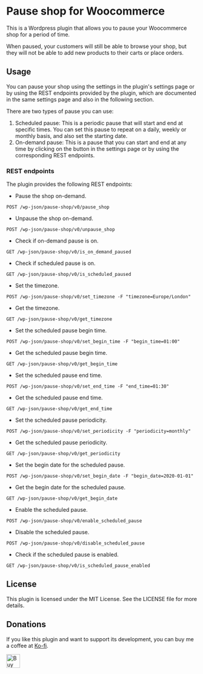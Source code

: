 # Pause shop for Woocommerce

This is a Wordpress plugin that allows you to pause your Woocommerce shop for a period of time.

When paused, your customers will still be able to browse your shop, but they will not be able to add new products to their carts or place orders.

## Usage

You can pause your shop using the settings in the plugin's settings page or by using the REST endpoints provided by the plugin, which are documented in the same settings page and also in the following section.

There are two types of pause you can use:
1. Scheduled pause: This is a periodic pause that will start and end at specific times. You can set this pause to repeat on a daily, weekly or monthly basis, and also set the starting date.
2. On-demand pause: This is a pause that you can start and end at any time by clicking on the button in the settings page or by using the corresponding REST endpoints.

### REST endpoints

The plugin provides the following REST endpoints:
* Pause the shop on-demand.
```
POST /wp-json/pause-shop/v0/pause_shop
```
* Unpause the shop on-demand.
```
POST /wp-json/pause-shop/v0/unpause_shop
```
* Check if on-demand pause is on.
```
GET /wp-json/pause-shop/v0/is_on_demand_paused
```
* Check if scheduled pause is on.
```
GET /wp-json/pause-shop/v0/is_scheduled_paused
```
* Set the timezone.
```
POST /wp-json/pause-shop/v0/set_timezone -F "timezone=Europe/London"
```
* Get the timezone.
```
GET /wp-json/pause-shop/v0/get_timezone
```
* Set the scheduled pause begin time.
```
POST /wp-json/pause-shop/v0/set_begin_time -F "begin_time=01:00"
```
* Get the scheduled pause begin time.
```
GET /wp-json/pause-shop/v0/get_begin_time
```
* Set the scheduled pause end time.
```
POST /wp-json/pause-shop/v0/set_end_time -F "end_time=01:30"
```
* Get the scheduled pause end time.
```
GET /wp-json/pause-shop/v0/get_end_time
```
* Set the scheduled pause periodicity.
```
POST /wp-json/pause-shop/v0/set_periodicity -F "periodicity=monthly"
```
* Get the scheduled pause periodicity.
```
GET /wp-json/pause-shop/v0/get_periodicity
```
* Set the begin date for the scheduled pause.
```
POST /wp-json/pause-shop/v0/set_begin_date -F "begin_date=2020-01-01"
```
* Get the begin date for the scheduled pause.
```
GET /wp-json/pause-shop/v0/get_begin_date
```
* Enable the scheduled pause.
```
POST /wp-json/pause-shop/v0/enable_scheduled_pause
```
* Disable the scheduled pause.
```
POST /wp-json/pause-shop/v0/disable_scheduled_pause
```
* Check if the scheduled pause is enabled.
```
GET /wp-json/pause-shop/v0/is_scheduled_pause_enabled
```

## License

This plugin is licensed under the MIT License. See the LICENSE file for more details.

## Donations

If you like this plugin and want to support its development, you can buy me a coffee at [Ko-fi](https://ko-fi.com/y3ro752694).

<a href="https://ko-fi.com/y3ro752694" target="_blank">
    <img height="36" style="border:0px;height:36px;" 
    src="https://cdn.ko-fi.com/cdn/kofi1.png?v=2" 
    alt="Buy me a coffe if you like this repo" />
</a>